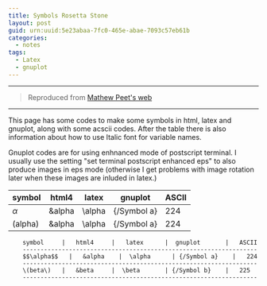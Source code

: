 ```yaml
---
title: Symbols Rosetta Stone
layout: post
guid: urn:uuid:5e23abaa-7fc0-465e-abae-7093c57eb61b
categories:
  - notes
tags:
  - Latex
  - gnuplot
---
```



---

> Reproduced from [Mathew Peet's web](http://mathewpeet.org/lists/symbols/)

---

This page has some codes to make some symbols in html, latex and gnuplot, along with some acscii codes. After the table there is also information about how to use Italic font for variable names.

Gnuplot codes are for using enhnanced mode of postscript terminal. I usually use the setting "set terminal postscript enhanced eps" to 
also produce images in eps mode (otherwise I get problems with image rotation later when these images are inluded in latex.)

| symbol | html4 | latex | gnuplot | ASCII |
| --- | --- | --- | --- | --- |
| $\alpha$ | &alpha | \alpha | {/Symbol a} | 224 |
| \(alpha\) | &alpha | \alpha | {/Symbol a} | 224 |


```
    symbol     |   html4     |   latex      |  gnuplot       |   ASCII 
    ------------------------------------------------------------------
    $$\alpha$$   |   &alpha    |  \alpha      | {/Symbol a}    |   224
    ------------------------------------------------------------------
    \(beta\)   |   &beta     |  \beta       | {/Symbol b}    |   225
    ------------------------------------------------------------------
```
